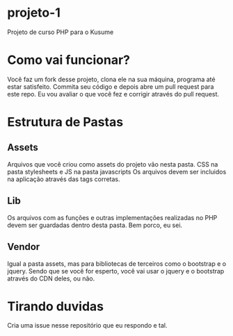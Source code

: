 # projeto-1
Projeto de curso PHP para o Kusume

# Como vai funcionar?
Você faz um fork desse projeto, clona ele na sua máquina, programa até estar satisfeito. Commita seu código e depois
abre um pull request para este repo. Eu vou avaliar o que você fez e corrigir através do pull request.

# Estrutura de Pastas

## Assets
Arquivos que você criou como assets do projeto vão nesta pasta. CSS na pasta stylesheets e JS na pasta javascripts
Os arquivos devem ser incluidos na aplicação através das tags corretas.

## Lib
Os arquivos com as funções e outras implementações realizadas no PHP devem ser guardadas dentro desta pasta. Bem porco, eu sei.

## Vendor
Igual a pasta assets, mas para bibliotecas de terceiros como o bootstrap e o jquery. Sendo que se você for esperto,
você vai usar o jquery e o bootstrap através do CDN deles, ou não.

# Tirando duvidas

Cria uma issue nesse repositório que eu respondo e tal.
